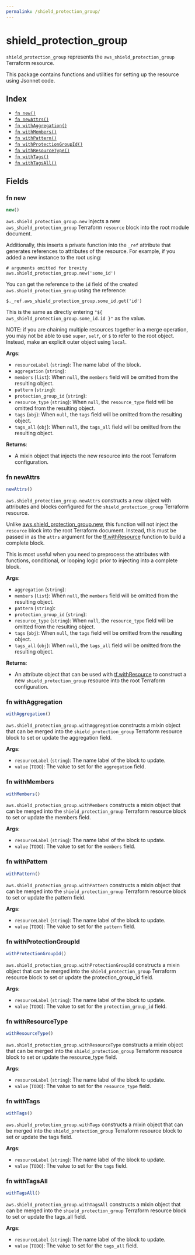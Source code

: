 ```yaml
---
permalink: /shield_protection_group/
---
```


# shield_protection_group

`shield_protection_group` represents the `aws_shield_protection_group` Terraform resource.



This package contains functions and utilities for setting up the resource using Jsonnet code.


## Index

* [`fn new()`](#fn-new)
* [`fn newAttrs()`](#fn-newattrs)
* [`fn withAggregation()`](#fn-withaggregation)
* [`fn withMembers()`](#fn-withmembers)
* [`fn withPattern()`](#fn-withpattern)
* [`fn withProtectionGroupId()`](#fn-withprotectiongroupid)
* [`fn withResourceType()`](#fn-withresourcetype)
* [`fn withTags()`](#fn-withtags)
* [`fn withTagsAll()`](#fn-withtagsall)

## Fields

### fn new

```ts
new()
```


`aws.shield_protection_group.new` injects a new `aws_shield_protection_group` Terraform `resource`
block into the root module document.

Additionally, this inserts a private function into the `_ref` attribute that generates references to attributes of the
resource. For example, if you added a new instance to the root using:

    # arguments omitted for brevity
    aws.shield_protection_group.new('some_id')

You can get the reference to the `id` field of the created `aws.shield_protection_group` using the reference:

    $._ref.aws_shield_protection_group.some_id.get('id')

This is the same as directly entering `"${ aws_shield_protection_group.some_id.id }"` as the value.

NOTE: if you are chaining multiple resources together in a merge operation, you may not be able to use `super`, `self`,
or `$` to refer to the root object. Instead, make an explicit outer object using `local`.

**Args**:
  - `resourceLabel` (`string`): The name label of the block.
  - `aggregation` (`string`): 
  - `members` (`list`):  When `null`, the `members` field will be omitted from the resulting object.
  - `pattern` (`string`): 
  - `protection_group_id` (`string`): 
  - `resource_type` (`string`):  When `null`, the `resource_type` field will be omitted from the resulting object.
  - `tags` (`obj`):  When `null`, the `tags` field will be omitted from the resulting object.
  - `tags_all` (`obj`):  When `null`, the `tags_all` field will be omitted from the resulting object.

**Returns**:
- A mixin object that injects the new resource into the root Terraform configuration.


### fn newAttrs

```ts
newAttrs()
```


`aws.shield_protection_group.newAttrs` constructs a new object with attributes and blocks configured for the `shield_protection_group`
Terraform resource.

Unlike [aws.shield_protection_group.new](#fn-shieldprotectiongroupnew), this function will not inject the `resource`
block into the root Terraform document. Instead, this must be passed in as the `attrs` argument for the
[tf.withResource](https://github.com/tf-libsonnet/core/tree/main/docs#fn-withresource) function to build a complete block.

This is most useful when you need to preprocess the attributes with functions, conditional, or looping logic prior to
injecting into a complete block.

**Args**:
  - `aggregation` (`string`): 
  - `members` (`list`):  When `null`, the `members` field will be omitted from the resulting object.
  - `pattern` (`string`): 
  - `protection_group_id` (`string`): 
  - `resource_type` (`string`):  When `null`, the `resource_type` field will be omitted from the resulting object.
  - `tags` (`obj`):  When `null`, the `tags` field will be omitted from the resulting object.
  - `tags_all` (`obj`):  When `null`, the `tags_all` field will be omitted from the resulting object.

**Returns**:
  - An attribute object that can be used with [tf.withResource](https://github.com/tf-libsonnet/core/tree/main/docs#fn-withresource) to construct a new `shield_protection_group` resource into the root Terraform configuration.


### fn withAggregation

```ts
withAggregation()
```

`aws.shield_protection_group.withAggregation` constructs a mixin object that can be merged into the `shield_protection_group`
Terraform resource block to set or update the aggregation field.



**Args**:
  - `resourceLabel` (`string`): The name label of the block to update.
  - `value` (`TODO`): The value to set for the `aggregation` field.


### fn withMembers

```ts
withMembers()
```

`aws.shield_protection_group.withMembers` constructs a mixin object that can be merged into the `shield_protection_group`
Terraform resource block to set or update the members field.



**Args**:
  - `resourceLabel` (`string`): The name label of the block to update.
  - `value` (`TODO`): The value to set for the `members` field.


### fn withPattern

```ts
withPattern()
```

`aws.shield_protection_group.withPattern` constructs a mixin object that can be merged into the `shield_protection_group`
Terraform resource block to set or update the pattern field.



**Args**:
  - `resourceLabel` (`string`): The name label of the block to update.
  - `value` (`TODO`): The value to set for the `pattern` field.


### fn withProtectionGroupId

```ts
withProtectionGroupId()
```

`aws.shield_protection_group.withProtectionGroupId` constructs a mixin object that can be merged into the `shield_protection_group`
Terraform resource block to set or update the protection_group_id field.



**Args**:
  - `resourceLabel` (`string`): The name label of the block to update.
  - `value` (`TODO`): The value to set for the `protection_group_id` field.


### fn withResourceType

```ts
withResourceType()
```

`aws.shield_protection_group.withResourceType` constructs a mixin object that can be merged into the `shield_protection_group`
Terraform resource block to set or update the resource_type field.



**Args**:
  - `resourceLabel` (`string`): The name label of the block to update.
  - `value` (`TODO`): The value to set for the `resource_type` field.


### fn withTags

```ts
withTags()
```

`aws.shield_protection_group.withTags` constructs a mixin object that can be merged into the `shield_protection_group`
Terraform resource block to set or update the tags field.



**Args**:
  - `resourceLabel` (`string`): The name label of the block to update.
  - `value` (`TODO`): The value to set for the `tags` field.


### fn withTagsAll

```ts
withTagsAll()
```

`aws.shield_protection_group.withTagsAll` constructs a mixin object that can be merged into the `shield_protection_group`
Terraform resource block to set or update the tags_all field.



**Args**:
  - `resourceLabel` (`string`): The name label of the block to update.
  - `value` (`TODO`): The value to set for the `tags_all` field.
